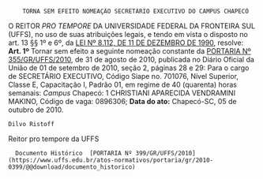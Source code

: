         TORNA SEM EFEITO NOMEAÇÃO SECRETÁRIO EXECUTIVO DO CAMPUS CHAPECÓ  

 O REITOR *PRO TEMPORE*  DA UNIVERSIDADE FEDERAL DA FRONTEIRA SUL (UFFS), no uso de suas atribuições legais, e tendo em vista o disposto no art. 13 §§ 1º e 6º, da [LEI Nº 8.112, DE 11 DE DEZEMBRO DE 1990](http://www.planalto.gov.br/ccivil_03/LEIS/L8112cons.htm), resolve:   **Art. 1º**  Tornar sem efeito a seguinte nomeação constante da [PORTARIA Nº 355/GR/UFFS/2010](https://www.uffs.edu.br/atos-normativos/portaria/gr/2010-0355), de 31 de agosto de 2010, publicada no Diário Oficial da União de 01 de setembro de 2010, seção 2, páginas 28 e 29: Para o cargo de SECRETÁRIO EXECUTIVO, Código Siape no. 701076, Nível Superior, Classe E, Capacitação I, Padrão 01, em regime de 40 (quarenta) horas semanais: *Campus*  Chapecó: 1 CHRISTIANI APARECIDA VENDRAMINI MAKINO, Código de vaga: 0896306;        **Data do ato:** Chapecó-SC, 05 de outubro de 2010.   
 

    Dilvo Ristoff   
 Reitor pro tempore da UFFS 

      Documento Histórico  [PORTARIA Nº 399/GR/UFFS/2010](https://www.uffs.edu.br/atos-normativos/portaria/gr/2010-0399/@@download/documento_historico)     
      